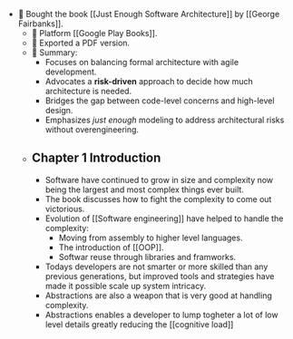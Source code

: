 - 📘 Bought the book [[Just Enough Software Architecture]] by [[George Fairbanks]].
  - 📍 Platform [[Google Play Books]].
  - 📄 Exported a PDF version.
  - 🧠 Summary:
    - Focuses on balancing formal architecture with agile development.
    - Advocates a **risk-driven** approach to decide how much architecture is needed.
    - Bridges the gap between code-level concerns and high-level design.
    - Emphasizes *just enough* modeling to address architectural risks without overengineering.
  - ## Chapter 1 Introduction
    - Software have continued to grow in size and complexity now being the largest and most complex things ever built.
    - The book discusses how to fight the complexity to come out victorious.
    - Evolution of [[Software engineering]] have helped to handle the complexity:
      - Moving from assembly to higher level languages.
      - The introduction of [[OOP]].
      - Softwar reuse through libraries and framworks.
    - Todays developers are not smarter or more skilled than any previous generations, but improved tools and strategies have made it possible scale up system intricacy.
    - Abstractions are also a weapon that is very good at handling complexity.
    - Abstractions enables a developer to lump togheter a lot of low level details greatly reducing the [[cognitive load]] 
